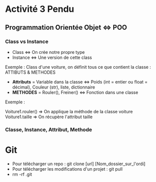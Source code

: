 # Activité 3 Pendu

## Programmation Orientée Objet <=> POO
### Class vs Instance
* Class <=> On crée notre propre type
* Instance <=> Une version de cette class

Exemple : Class d'une voiture, on définit tous ce que contient la classe : ATTIBUTS & METHODES

* __Attributs__ = Variable dans la classe <=> Poids (int = entier ou float = décimal), Couleur (str), liste, dictionnaire
* __METHODES__ = Rouler(), Freiner() <=> Fonction dans une classe

Exemple :

Voiture1.rouler() => On applique la méthode de la classe voiture
Voiture1.taille => On récupère l'attribut taille

### Classe, Instance, Attribut, Methode

# Git
* Pour télécharger un repo : git clone [url] [Nom_dossier_sur_l'ordi]
* Pour télécharger les modifications d'un projet : git pull
* rm -rf .git